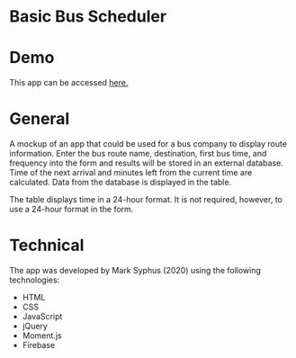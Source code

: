 # Basic Bus Scheduler

# Demo

This app can be accessed [here.](https://msyphus.github.io/bus-schedule/) 

# General

A mockup of an app that could be used for a bus company to display route information.  Enter the bus route name, destination, first bus time, and frequency into the form and results will be stored in an external database.  Time of the next arrival and minutes left from the current time are calculated.  Data from the database is displayed in the table.

The table displays time in a 24-hour format.  It is not required, however, to use a 24-hour format in the form.

# Technical

The app was developed by Mark Syphus (2020) using the following technologies:
* HTML
* CSS
* JavaScript
* jQuery
* Moment.js
* Firebase
